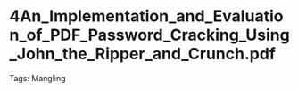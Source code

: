 # 4An_Implementation_and_Evaluation_of_PDF_Password_Cracking_Using_John_the_Ripper_and_Crunch.pdf

Tags: Mangling